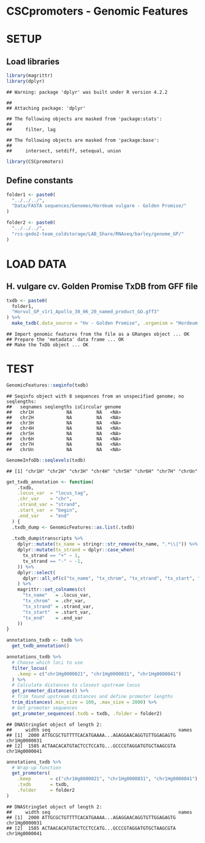 CSCpromoters - Genomic Features
================

# SETUP

## Load libraries

``` r
library(magrittr)
library(dplyr)
```

    ## Warning: package 'dplyr' was built under R version 4.2.2

    ## 
    ## Attaching package: 'dplyr'

    ## The following objects are masked from 'package:stats':
    ## 
    ##     filter, lag

    ## The following objects are masked from 'package:base':
    ## 
    ##     intersect, setdiff, setequal, union

``` r
library(CSCpromoters)
```

## Define constants

``` r
folder1 <- paste0(
  "../../../",
  "Data/FASTA sequences/Genomes/Hordeum vulgare - Golden Promise/"
)

folder2 <- paste0(
  "../../../",
  "rcs-gedo2-team_coldstorage/LAB_Share/RNAseq/barley/genome_GP/"
)
```

# LOAD DATA

## H. vulgare cv. Golden Promise TxDB from GFF file

``` r
txdb <- paste0(
  folder1,
  "Horvul_GP_v1r1_Apollo_30_06_20_named_product_GO.gff3"
) %>% 
  make_txdb(.data_source = "Hv - Golden Promise", .organism = "Hordeum vulgare")
```

    ## Import genomic features from the file as a GRanges object ... OK
    ## Prepare the 'metadata' data frame ... OK
    ## Make the TxDb object ... OK

# TEST

``` r
GenomicFeatures::seqinfo(txdb)
```

    ## Seqinfo object with 8 sequences from an unspecified genome; no seqlengths:
    ##   seqnames seqlengths isCircular genome
    ##   chr1H            NA         NA   <NA>
    ##   chr2H            NA         NA   <NA>
    ##   chr3H            NA         NA   <NA>
    ##   chr4H            NA         NA   <NA>
    ##   chr5H            NA         NA   <NA>
    ##   chr6H            NA         NA   <NA>
    ##   chr7H            NA         NA   <NA>
    ##   chrUn            NA         NA   <NA>

``` r
GenomeInfoDb::seqlevels(txdb)
```

    ## [1] "chr1H" "chr2H" "chr3H" "chr4H" "chr5H" "chr6H" "chr7H" "chrUn"

``` r
get_txdb_annotation <- function(
    .txdb,
    .locus_var  = "locus_tag",
    .chr_var    = "chr",
    .strand_var = "strand",
    .start_var  = "begin",
    .end_var    = "end"
  ) {
  .txdb_dump <- GenomicFeatures::as.list(.txdb)
  
  .txdb_dump$transcripts %>%
    dplyr::mutate(tx_name = stringr::str_remove(tx_name, ".*\\|")) %>%
    dplyr::mutate(tx_strand = dplyr::case_when(
      tx_strand == "+" ~ 1,
      tx_strand == "-" ~ -1,
    )) %>%
    dplyr::select(
      dplyr::all_of(c("tx_name", "tx_chrom", "tx_strand", "tx_start", "tx_end"))
    ) %>%
    magrittr::set_colnames(c(
      "tx_name"   = .locus_var,
      "tx_chrom"  = .chr_var,
      "tx_strand" = .strand_var,
      "tx_start"  = .start_var,
      "tx_end"    = .end_var
    ))
}

annotations_txdb <- txdb %>%
  get_txdb_annotation()
```

``` r
annotations_txdb %>%
  # Choose which loci to use
  filter_locus(
    .keep = c("chr1Hg0000021", "chr1Hg0000031", "chr1Hg0000041")
  ) %>%
  # Calculate distances to closest upstream locus
  get_promoter_distances() %>% 
  # Trim found upstream distances and define promoter lengths
  trim_distances(.min_size = 100, .max_size = 2000) %>%
  # Get promoter sequences
  get_promoter_sequences(.txdb = txdb, .folder = folder2)
```

    ## DNAStringSet object of length 2:
    ##     width seq                                               names               
    ## [1]  2000 ATTGCGCTGTTTTCACATGAAAA...AGAGGAACAGGTGTTGGAGAGTG chr1Hg0000031
    ## [2]  1585 ACTAACACATGTACTCCTCCATG...GCCCGTAGGATGTGCTAAGCGTA chr1Hg0000041

``` r
annotations_txdb %>%
  # Wrap-up function
  get_promoters(
    .keep       = c("chr1Hg0000021", "chr1Hg0000031", "chr1Hg0000041"),
    .txdb       = txdb,
    .folder     = folder2
)
```

    ## DNAStringSet object of length 2:
    ##     width seq                                               names               
    ## [1]  2000 ATTGCGCTGTTTTCACATGAAAA...AGAGGAACAGGTGTTGGAGAGTG chr1Hg0000031
    ## [2]  1585 ACTAACACATGTACTCCTCCATG...GCCCGTAGGATGTGCTAAGCGTA chr1Hg0000041

